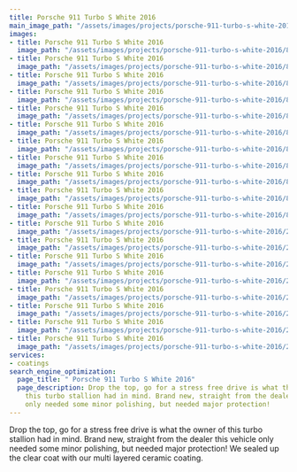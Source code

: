 ```yaml
---
title: Porsche 911 Turbo S White 2016
main_image_path: "/assets/images/projects/porsche-911-turbo-s-white-2016/880x0_p1a4s35l7it4tr5qqbrp171rql4.jpg"
images:
- title: Porsche 911 Turbo S White 2016
  image_path: "/assets/images/projects/porsche-911-turbo-s-white-2016/880x0_p1a4s35l7i1l5c1i9j1rpgi1a15ao7.jpg"
- title: Porsche 911 Turbo S White 2016
  image_path: "/assets/images/projects/porsche-911-turbo-s-white-2016/880x0_p1a4s35l7i1lvedj9n6o6qu1ggbe.jpg"
- title: Porsche 911 Turbo S White 2016
  image_path: "/assets/images/projects/porsche-911-turbo-s-white-2016/880x0_p1a4s35l7i6vrq05as41oejk5ia.jpg"
- title: Porsche 911 Turbo S White 2016
  image_path: "/assets/images/projects/porsche-911-turbo-s-white-2016/880x0_p1a4s35l7ial3vdk1v334k4110q5.jpg"
- title: Porsche 911 Turbo S White 2016
  image_path: "/assets/images/projects/porsche-911-turbo-s-white-2016/880x0_p1a4s35l7icv1qqe77c1i86akrg.jpg"
- title: Porsche 911 Turbo S White 2016
  image_path: "/assets/images/projects/porsche-911-turbo-s-white-2016/880x0_p1a4s35l7in7a10u21iil9e1uond.jpg"
- title: Porsche 911 Turbo S White 2016
  image_path: "/assets/images/projects/porsche-911-turbo-s-white-2016/880x0_p1a4s35l7ineb1gho1uegq8t142r6.jpg"
- title: Porsche 911 Turbo S White 2016
  image_path: "/assets/images/projects/porsche-911-turbo-s-white-2016/880x0_p1a4s35l7ip8tp3rcb69nl18ub9.jpg"
- title: Porsche 911 Turbo S White 2016
  image_path: "/assets/images/projects/porsche-911-turbo-s-white-2016/880x0_p1a4s35l7iptmfda1n7u107am8c8.jpg"
- title: Porsche 911 Turbo S White 2016
  image_path: "/assets/images/projects/porsche-911-turbo-s-white-2016/880x0_p1a4s35l7ivlj2k7vme2ve77ic.jpg"
- title: Porsche 911 Turbo S White 2016
  image_path: "/assets/images/projects/porsche-911-turbo-s-white-2016/880x0_p1a4s35l796qd4iogkn1rti1rd33.jpg"
- title: Porsche 911 Turbo S White 2016
  image_path: "/assets/images/projects/porsche-911-turbo-s-white-2016/20150817_144617.jpg"
- title: Porsche 911 Turbo S White 2016
  image_path: "/assets/images/projects/porsche-911-turbo-s-white-2016/20150819_140845.jpg"
- title: Porsche 911 Turbo S White 2016
  image_path: "/assets/images/projects/porsche-911-turbo-s-white-2016/20150819_154250.jpg"
- title: Porsche 911 Turbo S White 2016
  image_path: "/assets/images/projects/porsche-911-turbo-s-white-2016/20150819_154313.jpg"
- title: Porsche 911 Turbo S White 2016
  image_path: "/assets/images/projects/porsche-911-turbo-s-white-2016/20150819_154324.jpg"
- title: Porsche 911 Turbo S White 2016
  image_path: "/assets/images/projects/porsche-911-turbo-s-white-2016/20150819_154338.jpg"
- title: Porsche 911 Turbo S White 2016
  image_path: "/assets/images/projects/porsche-911-turbo-s-white-2016/20150819_154353.jpg"
- title: Porsche 911 Turbo S White 2016
  image_path: "/assets/images/projects/porsche-911-turbo-s-white-2016/20150819_154410.jpg"
services:
- coatings
search_engine_optimization:
  page_title: " Porsche 911 Turbo S White 2016"
  page_description: Drop the top, go for a stress free drive is what the owner of
    this turbo stallion had in mind. Brand new, straight from the dealer this vehicle
    only needed some minor polishing, but needed major protection!
---
```


Drop the top, go for a stress free drive is what the owner of this turbo stallion had in mind. Brand new, straight from the dealer this vehicle only needed some minor polishing, but needed major protection! We sealed up the clear coat with our multi layered ceramic coating.

